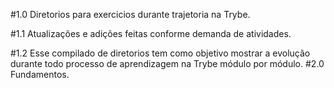 #1.0 Diretorios para exercicios durante trajetoria na Trybe.

#1.1 Atualizações e adições feitas conforme demanda de atividades.

#1.2 Esse compilado de diretorios tem como objetivo mostrar a evolução durante todo processo de aprendizagem na Trybe módulo por módulo.
#2.0 Fundamentos.
